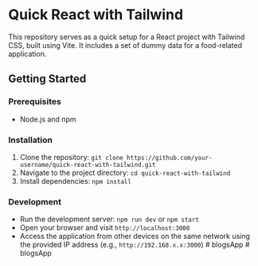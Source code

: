 # Quick React with Tailwind

This repository serves as a quick setup for a React project with Tailwind CSS, built using Vite. It includes a set of dummy data for a food-related application.

## Getting Started

### Prerequisites
- Node.js and npm

### Installation
1. Clone the repository: `git clone https://github.com/your-username/quick-react-with-tailwind.git`
2. Navigate to the project directory: `cd quick-react-with-tailwind`
3. Install dependencies: `npm install`

### Development
- Run the development server: `npm run dev` or `npm start`
- Open your browser and visit `http://localhost:3000`
- Access the application from other devices on the same network using the provided IP address (e.g., `http://192.168.x.x:3000`)
#   b l o g s A p p  
 #   b l o g s A p p  
 